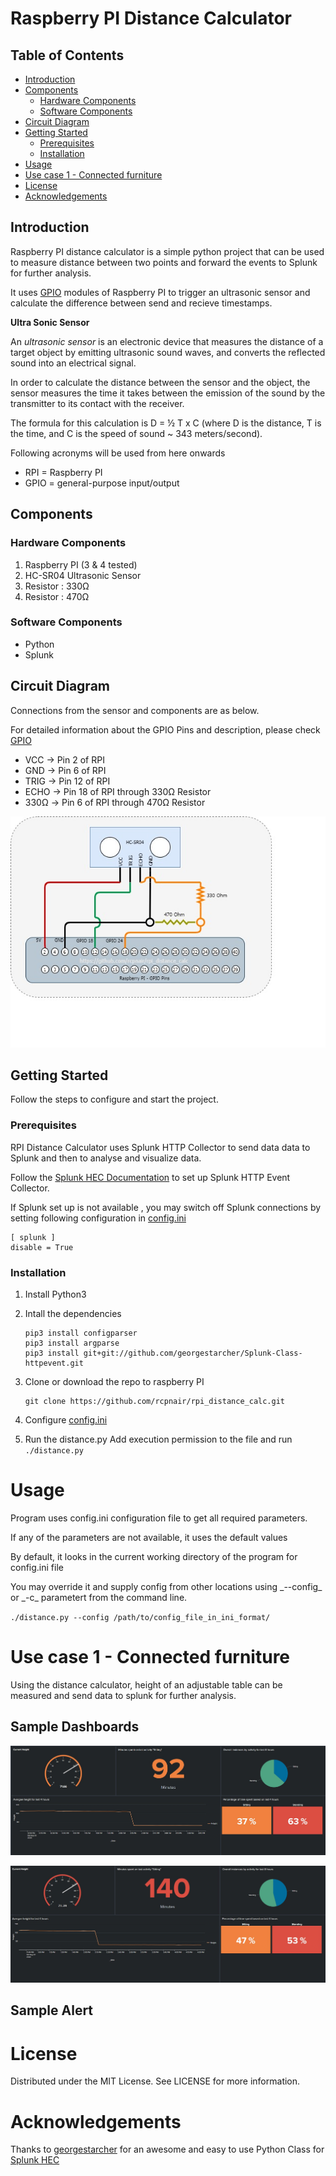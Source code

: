 # Raspberry PI Distance Calculator
## Table of Contents
* [Introduction](#introduction)
* [Components](#components)
  * [Hardware Components](#hardware-components)
  * [Software Components](#software-components)
* [Circuit Diagram](#circuit-diagram)
* [Getting Started](#getting-started)
  * [Prerequisites](#prerequisites)
  * [Installation](#installation)
* [Usage](#usage)
* [Use case 1 - Connected furniture](#use-case-1---connected-furniture)
* [License](#license)
* [Acknowledgements](#acknowledgements)

## Introduction
<p>
Raspberry PI distance calculator is a simple python project that can be used to measure distance between two points and forward the events to Splunk for further analysis. 
</p>

It uses [GPIO](https://www.raspberrypi.org/documentation/usage/gpio/) modules of Raspberry PI to trigger an ultrasonic sensor and calculate the difference between send and recieve timestamps.

**Ultra Sonic Sensor**

<p>
 
An *ultrasonic sensor* is an electronic device that measures the distance of a target object by emitting ultrasonic sound waves, and converts the reflected sound into an electrical signal.

In order to calculate the distance between the sensor and the object, the sensor measures the time it takes between the emission of the sound by the transmitter to its contact with the receiver. 
</p>
<p>
 The formula for this calculation is D = ½ T x C (where D is the distance, T is the time, and C is the speed of sound ~ 343 meters/second).
</p>
Following acronyms will be used from here onwards

* RPI = Raspberry PI
* GPIO = general-purpose input/output

## Components

### Hardware Components

1. Raspberry PI (3 & 4 tested)
2. HC-SR04 Ultrasonic Sensor
3. Resistor : 330Ω
4. Resistor : 470Ω 

### Software Components

* Python
* Splunk

## Circuit Diagram

Connections from the sensor and components are as below.

For detailed information about the GPIO Pins and description, please check [GPIO](https://www.raspberrypi.org/documentation/usage/gpio/)

* VCC -> Pin  2 of RPI
* GND -> Pin  6 of RPI 
* TRIG -> Pin 12 of RPI
* ECHO -> Pin 18 of RPI through 330Ω Resistor
* 330Ω -> Pin  6 of RPI through 470Ω Resistor


![rpi_distance_cal_circuit_diagram](https://github.com/rcpnair/rpi_distance_calc/blob/master/images/rpi_distance_cal_circuit_diagram.jpg)
## Getting Started

Follow the steps to configure and start the project.

### Prerequisites

RPI Distance Calculator uses Splunk HTTP Collector to send data data to Splunk and then to analyse and visualize data. 

Follow the [Splunk HEC Documentation](https://docs.splunk.com/Documentation/Splunk/latest/Data/UsetheHTTPEventCollector) to set up Splunk HTTP Event Collector.

If Splunk set up is not available , you may switch off Splunk connections by setting following configuration in [config.ini](https://github.com/rcpnair/rpi_distance_calc/blob/master/config.ini)

```
[ splunk ]
disable = True
```

### Installation

1. Install Python3
2. Intall the dependencies
    ```
    pip3 install configparser
    pip3 install argparse
    pip3 install git+git://github.com/georgestarcher/Splunk-Class-httpevent.git
    ```
3. Clone or download the repo to raspberry PI
    ```
    git clone https://github.com/rcpnair/rpi_distance_calc.git
    ```
4. Configure [config.ini](https://github.com/rcpnair/rpi_distance_calc/blob/master/config.ini)

5. Run the distance.py
Add execution permission to the file and run
`./distance.py`

# Usage
Program uses config.ini configuration file to get all required parameters.
<p>
If any of the parameters are not available, it uses the default values
</p>
<p>
By default, it looks in the current working directory of the program for config.ini file
 </p>
<p>
You may override it and supply config from other locations using _--config_ or _-c_ parametert from the command line.
 </p>
 
`./distance.py --config /path/to/config_file_in_ini_format/`
# Use case 1 - Connected furniture
<p>
 Using the distance calculator, height of an adjustable table can be measured and send data to splunk for further analysis.
 
 ## Sample Dashboards
 
![splunk_dashboard_amber](https://github.com/rcpnair/rpi_distance_calc/blob/master/images/splunk_dashboard_amber.jpg)

![splunk_dashboard_red](https://github.com/rcpnair/rpi_distance_calc/blob/master/images/splunk_dashboard_red.jpg)

## Sample Alert


# License
Distributed under the MIT License. See LICENSE for more information.

# Acknowledgements
Thanks to [georgestarcher](https://github.com/georgestarcher) for an awesome and easy to use Python Class for [ Splunk HEC ](https://github.com/georgestarcher/Splunk-Class-httpevent)
